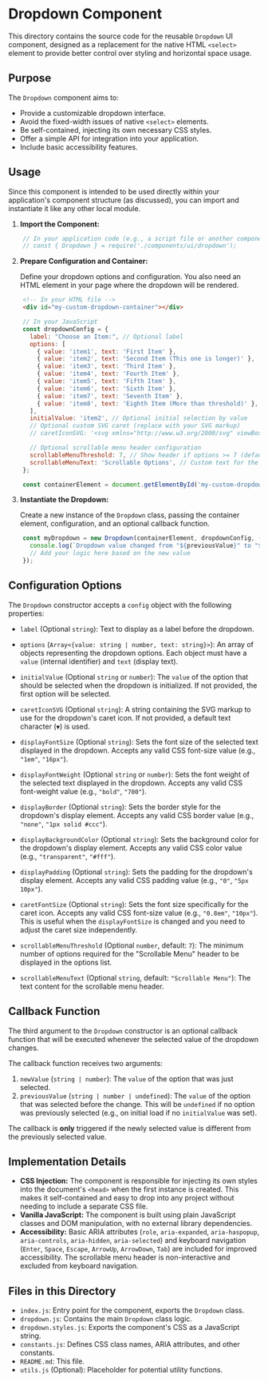 <!--
Component: Dropdown
Block-UUID: d48d645e-1721-4a44-a252-c0e3dda55e04
Parent-UUID: 4249a80f-c5ea-4014-90d4-12e90c83900d
Version: 1.4.0
Description: README documentation for the reusable Dropdown component.
Language: markdown
Created-at: 2025-06-07T16:42:53.001Z
Authors: Gemini 2.5 Flash Thinking (v1.0.0), Gemini 2.5 Flash Thinking (v1.1.0), Gemini 2.5 Flash Thinking (v1.2.0), Gemini 2.5 Flash Thinking (v1.3.0), Gemini 2.5 Flash (v1.4.0)
-->

# Dropdown Component

This directory contains the source code for the reusable `Dropdown` UI component, designed as a replacement for the native HTML `<select>` element to provide better control over styling and horizontal space usage.

## Purpose

The `Dropdown` component aims to:

*   Provide a customizable dropdown interface.
*   Avoid the fixed-width issues of native `<select>` elements.
*   Be self-contained, injecting its own necessary CSS styles.
*   Offer a simple API for integration into your application.
*   Include basic accessibility features.

## Usage

Since this component is intended to be used directly within your application's component structure (as discussed), you can import and instantiate it like any other local module.

1.  **Import the Component:**

```javascript
    // In your application code (e.g., a script file or another component) using CommonJS:
    // const { Dropdown } = require('./components/ui/dropdown');
```

2.  **Prepare Configuration and Container:**

    Define your dropdown options and configuration. You also need an HTML element in your page where the dropdown will be rendered.

```html
    <!-- In your HTML file -->
    <div id="my-custom-dropdown-container"></div>
```

```javascript
    // In your JavaScript
    const dropdownConfig = {
      label: "Choose an Item:", // Optional label
      options: [
        { value: 'item1', text: 'First Item' },
        { value: 'item2', text: 'Second Item (This one is longer)' },
        { value: 'item3', text: 'Third Item' },
        { value: 'item4', text: 'Fourth Item' },
        { value: 'item5', text: 'Fifth Item' },
        { value: 'item6', text: 'Sixth Item' },
        { value: 'item7', text: 'Seventh Item' },
        { value: 'item8', text: 'Eighth Item (More than threshold)' },
      ],
      initialValue: 'item2', // Optional initial selection by value
      // Optional custom SVG caret (replace with your SVG markup)
      // caretIconSVG: '<svg xmlns="http://www.w3.org/2000/svg" viewBox="0 0 24 24" fill="none" stroke="currentColor" stroke-width="2" stroke-linecap="round" stroke-linejoin="round"><polyline points="6 9 12 15 18 9"></polyline></svg>'

      // Optional scrollable menu header configuration
      scrollableMenuThreshold: 7, // Show header if options >= 7 (default is 7)
      scrollableMenuText: 'Scrollable Options', // Custom text for the header (default is 'Scrollable Menu')
    };

    const containerElement = document.getElementById('my-custom-dropdown-container');
```

3.  **Instantiate the Dropdown:**

    Create a new instance of the `Dropdown` class, passing the container element, configuration, and an optional callback function.

```javascript
    const myDropdown = new Dropdown(containerElement, dropdownConfig, (newValue, previousValue) => {
      console.log(`Dropdown value changed from "${previousValue}" to "${newValue}"`);
      // Add your logic here based on the new value
    });
```

## Configuration Options

The `Dropdown` constructor accepts a `config` object with the following properties:

*   `label` (Optional `string`): Text to display as a label before the dropdown.
*   `options` (`Array<{value: string | number, text: string}>`): An array of objects representing the dropdown options. Each object must have a `value` (internal identifier) and `text` (display text).
*   `initialValue` (Optional `string` or `number`): The `value` of the option that should be selected when the dropdown is initialized. If not provided, the first option will be selected.
*   `caretIconSVG` (Optional `string`): A string containing the SVG markup to use for the dropdown's caret icon. If not provided, a default text character (`▼`) is used.

*   `displayFontSize` (Optional `string`): Sets the font size of the selected text displayed in the dropdown. Accepts any valid CSS font-size value (e.g., `"1em"`, `"16px"`).
*   `displayFontWeight` (Optional `string` or `number`): Sets the font weight of the selected text displayed in the dropdown. Accepts any valid CSS font-weight value (e.g., `"bold"`, `"700"`).
*   `displayBorder` (Optional `string`): Sets the border style for the dropdown's display element. Accepts any valid CSS border value (e.g., `"none"`, `"1px solid #ccc"`).
*   `displayBackgroundColor` (Optional `string`): Sets the background color for the dropdown's display element. Accepts any valid CSS color value (e.g., `"transparent"`, `"#fff"`).
*   `displayPadding` (Optional `string`): Sets the padding for the dropdown's display element. Accepts any valid CSS padding value (e.g., `"0"`, `"5px 10px"`).

*   `caretFontSize` (Optional `string`): Sets the font size specifically for the caret icon. Accepts any valid CSS font-size value (e.g., `"0.8em"`, `"10px"`). This is useful when the `displayFontSize` is changed and you need to adjust the caret size independently.

*   `scrollableMenuThreshold` (Optional `number`, default: `7`): The minimum number of options required for the "Scrollable Menu" header to be displayed in the options list.
*   `scrollableMenuText` (Optional `string`, default: `"Scrollable Menu"`): The text content for the scrollable menu header.

## Callback Function

The third argument to the `Dropdown` constructor is an optional callback function that will be executed whenever the selected value of the dropdown changes.

The callback function receives two arguments:

1.  `newValue` (`string | number`): The `value` of the option that was just selected.
2.  `previousValue` (`string | number | undefined`): The `value` of the option that was selected before the change. This will be `undefined` if no option was previously selected (e.g., on initial load if no `initialValue` was set).

The callback is **only** triggered if the newly selected value is different from the previously selected value.

## Implementation Details

*   **CSS Injection:** The component is responsible for injecting its own styles into the document's `<head>` when the first instance is created. This makes it self-contained and easy to drop into any project without needing to include a separate CSS file.
*   **Vanilla JavaScript:** The component is built using plain JavaScript classes and DOM manipulation, with no external library dependencies.
*   **Accessibility:** Basic ARIA attributes (`role`, `aria-expanded`, `aria-haspopup`, `aria-controls`, `aria-hidden`, `aria-selected`) and keyboard navigation (`Enter`, `Space`, `Escape`, `ArrowUp`, `ArrowDown`, `Tab`) are included for improved accessibility. The scrollable menu header is non-interactive and excluded from keyboard navigation.

## Files in this Directory

*   `index.js`: Entry point for the component, exports the `Dropdown` class.
*   `dropdown.js`: Contains the main `Dropdown` class logic.
*   `dropdown.styles.js`: Exports the component's CSS as a JavaScript string.
*   `constants.js`: Defines CSS class names, ARIA attributes, and other constants.
*   `README.md`: This file.
*   `utils.js` (Optional): Placeholder for potential utility functions.
